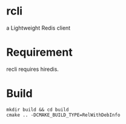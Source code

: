 # rcli
a Lightweight Redis client

# Requirement
recli requires hiredis.

# Build
```
mkdir build && cd build
cmake .. -DCMAKE_BUILD_TYPE=RelWithDebInfo
```